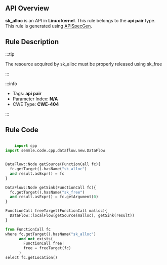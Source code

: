 ---
---


## API Overview
**sk_alloc** is an API in **Linux kernel**. This rule belongs to the **api pair** type. This rule is generated using [APISpecGen](../../tools/APISpecGen).
## Rule Description

:::tip

The resource acquired by sk_alloc must be properly released using sk_free

:::

:::info

- Tags: **api pair**
- Parameter Index: **N/A**
- CWE Type: **CWE-404**

:::

## Rule Code
```python

    import cpp
import semmle.code.cpp.dataflow.new.DataFlow


DataFlow::Node getSource(FunctionCall fc){
  fc.getTarget().hasName("sk_alloc")
  and result.asExpr() = fc
}

DataFlow::Node getSink(FunctionCall fc){
  fc.getTarget().hasName("sk_free")
  and result.asExpr() = fc.getArgument(0)
}

FunctionCall freeTarget(FunctionCall malloc){
  DataFlow::localFlow(getSource(malloc), getSink(result))
}

from FunctionCall fc
where fc.getTarget().hasName("sk_alloc")
      and not exists(
        FunctionCall free| 
        free = freeTarget(fc)
      )
select fc.getLocation()

    
```